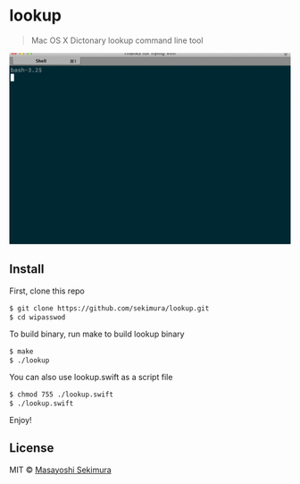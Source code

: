 # lookup

> Mac OS X Dictonary lookup command line tool

![ttyrec](ttyrec.gif)

## Install

First, clone this repo
```
$ git clone https://github.com/sekimura/lookup.git
$ cd wipasswod
```

To build binary, run make to build lookup binary

```
$ make
$ ./lookup
```

You can also use lookup.swift as a script file

```
$ chmod 755 ./lookup.swift
$ ./lookup.swift
```

Enjoy!

## License

MIT © [Masayoshi Sekimura](https://www.sekimura.org)

